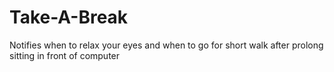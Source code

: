 # Take-A-Break
Notifies when to relax your eyes and when to go for short walk  after prolong sitting in front of computer
